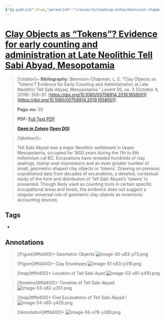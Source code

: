 ```yaml
---
{"dg-publish":true,"permalink":"/research/reading-notes/bennison-chapman-clay-objects-tokens2019/","title":"Clay Objects as “Tokens”? Evidence for early counting and administration at Late Neolithic Tell Sabi Abyad, Mesopotamia","tags":["literature-note","gardenEntry","gardenEntry","gardenEntry","gardenEntry","gardenEntry","gardenEntry"]}
---
```




# [Clay Objects as “Tokens”? Evidence for early counting and administration at Late Neolithic Tell Sabi Abyad, Mesopotamia](zotero://select/library/items/5YWY2RH4)

> [!citation]+
>**Bibliography:** Bennison-Chapman, L. E. “Clay Objects as ‘Tokens’? Evidence for Early Counting and Administration at Late Neolithic Tell Sabi Abyad, Mesopotamia.” _Levant_ 50, no. 3 (October 4, 2019): 305–37. [https://doi.org/10.1080/00758914.2019.1658501](https://doi.org/10.1080/00758914.2019.1658501).
>
>**Page-no:** 50
>
>
>
>**PDF:** [Full Text PDF](file:///C:\Users\Henry%20Imler\Zotero\storage\CFZ53EG5\Bennison-Chapman%20-%202019%20-%20Clay%20Objects%20as%20“Tokens”%20Evidence%20for%20early%20count.pdf)
>
>[**Open in Zotero**](zotero://select/library/items/5YWY2RH4)
>[**Open DOI**](https://doi.org/10.1080/00758914.2019.1658501)

> [!abstract]+
> 
> Tell Sabi Abyad was a major Neolithic settlement in Upper Mesopotamia, occupied for 1800 years during the 7th to 6th millennium cal BC. Excavations have revealed hundreds of clay sealings, stamp-seal impressions and an even greater number of small, geometric-shaped clay objects or ‘tokens’. Drawing on previous unpublished data from decades of excavations, a detailed, contextual study of the form and distribution of Tell Sabi Abyad’s ‘tokens’ is presented. Though likely used as counting tools in certain specific occupational areas and levels, the evidence does not suggest a singular universal role of geometric clay objects as mnemonic accounting devices.
> 
 
## Tags
- 

## Annotations

>[!Figure|#ffd400]+ Geometric Objects
>![image-50-x83-y73.png](/img/user/Files/_attachments/bennison-chapmanClayObjectsTokens2019/image-50-x83-y73.png)

>[!figure|#ffd400]+ Clay Envelopes 
>![image-51-x83-y316.png](/img/user/Files/_attachments/bennison-chapmanClayObjectsTokens2019/image-51-x83-y316.png)

>[!map|#ffd400]+ Location of Tell Sabi Ayad 
>![image-52-x81-y410.png](/img/user/Files/_attachments/bennison-chapmanClayObjectsTokens2019/image-52-x81-y410.png)

>[!timeline|#ffd400]+ Timeline of Tell Sabi Abyad 
>![image-53-x82-y351.png](/img/user/Files/_attachments/bennison-chapmanClayObjectsTokens2019/image-53-x82-y351.png)

>[!map|#ffd400]+ Five Excavations of Tell Sabi Abyad I
>![image-54-x85-y425.png](/img/user/Files/_attachments/bennison-chapmanClayObjectsTokens2019/image-54-x85-y425.png)

>[!Annotation|#ffd400]+ 
>![image-56-x78-y365.png](/img/user/Files/_attachments/bennison-chapmanClayObjectsTokens2019/image-56-x78-y365.png)




